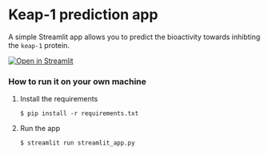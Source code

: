 # Keap-1 prediction app

A simple Streamlit app allows you to predict the bioactivity towards inhibting the `keap-1` protein.

[![Open in Streamlit](https://static.streamlit.io/badges/streamlit_badge_black_white.svg)](https://ioasmyzeqszzjq3vt2j9v4.streamlit.app/)

### How to run it on your own machine

1. Install the requirements

   ```
   $ pip install -r requirements.txt
   ```

2. Run the app

   ```
   $ streamlit run streamlit_app.py
   ```
